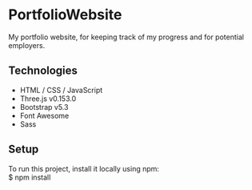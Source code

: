 # PortfolioWebsite
My portfolio website, for keeping track of my progress and for potential employers.

## Technologies
* HTML / CSS / JavaScript
* Three.js v0.153.0
* Bootstrap v5.3
* Font Awesome
* Sass

## Setup
To run this project, install it locally using npm:  
$ npm install
